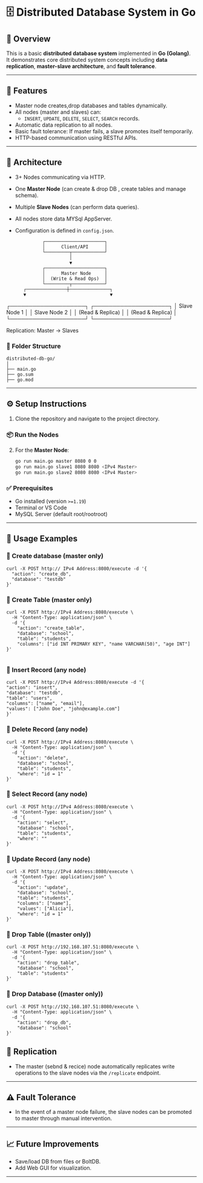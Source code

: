 
# 🗄️ Distributed Database System in Go

## 📌 Overview

This is a basic **distributed database system** implemented in **Go (Golang)**.  
It demonstrates core distributed system concepts including **data replication**, **master-slave architecture**, and **fault tolerance**.

---

## 🚀 Features

- Master node creates,drop databases and tables dynamically.
- All nodes (master and slaves) can:
  - `INSERT`, `UPDATE`, `DELETE`, `SELECT`, `SEARCH` records.
- Automatic data replication to all nodes.
- Basic fault tolerance: If master fails, a slave promotes itself temporarily.
- HTTP-based communication using RESTful APIs.

---

## 🧱 Architecture                                                            
- 3+ Nodes communicating via HTTP.
- One **Master Node** (can create & drop DB , create tables and manage schema).
- Multiple **Slave Nodes** (can perform data queries).
- All nodes store data MYSql AppServer.
- Configuration is defined in `config.json`.

                ┌──────────────────────┐
                │      Client/API      │
                └─────────┬────────────┘
                          │
                          ▼
                ┌──────────────────────┐
                │      Master Node     │
                │  (Write & Read Ops)  │
                └─────────┬────────────┘
         ┌───────────────┼───────────────┐
         ▼                               ▼
┌────────────────────┐       ┌────────────────────┐
│     Slave Node 1   │       │     Slave Node 2   │
│   (Read & Replica) │       │   (Read & Replica) │
└────────────────────┘       └────────────────────┘

Replication: Master → Slaves

### 📁 Folder Structure

```
distributed-db-go/
│
├── main.go
├── go.sum
├── go.mod

```
---

## ⚙️ Setup Instructions
1. Clone the repository and navigate to the project directory.

  ### 📦 Run the Nodes
2. For the **Master Node**:
   ```bash
   go run main.go master 8080 0 0
   go run main.go slave1 8080 8080 <IPv4 Master>
   go run main.go slave2 8080 8080 <IPv4 Master>


### ✅ Prerequisites

- Go installed (version `>=1.19`)
- Terminal or VS Code
- MySQL Server (default root/rootroot)
---

## 🧪 Usage Examples
### 📌 Create database (master only)

```
curl -X POST http:// IPv4 Address:8080/execute -d '{
  "action": "create_db",
  "database": "testdb"
}'
```

### 📌 Create Table (master only)

```
curl -X POST http://IPv4 Address:8080/execute \
  -H "Content-Type: application/json" \
  -d '{
    "action": "create_table",
    "database": "school",
    "table": "students",
    "columns": ["id INT PRIMARY KEY", "name VARCHAR(50)", "age INT"]
}'


```

### 📌 Insert Record (any node)

```
curl -X POST http://IPv4 Address:8080/execute -d '{
"action": "insert",
"database": "testdb",
"table": "users",
"columns": ["name", "email"],
"values": ["John Doe", "john@example.com"]
}'
```
 
### 📌 Delete Record (any node)

```
curl -X POST http://IPv4 Address:8080/execute \
  -H "Content-Type: application/json" \
  -d '{
    "action": "delete",
    "database": "school",
    "table": "students",
    "where": "id = 1"
}'

```
### 📌 Select Record (any node)

```
curl -X POST http://IPv4 Address:8080/execute \
  -H "Content-Type: application/json" \
  -d '{
    "action": "select",
    "database": "school",
    "table": "students",
    "where": ""
}'
```
### 📌 Update Record (any node)
```
curl -X POST http://IPv4 Address:8080/execute \
  -H "Content-Type: application/json" \
  -d '{
    "action": "update",
    "database": "school",
    "table": "students",
    "columns": ["name"],
    "values": ["Alicia"],
    "where": "id = 1"
}'
```
### 📌 Drop Table ((master only))
```
curl -X POST http://192.168.107.51:8080/execute \
  -H "Content-Type: application/json" \
  -d '{
    "action": "drop_table",
    "database": "school",
    "table": "students"
}'
```

### 📌 Drop Database ((master only))
```
curl -X POST http://192.168.107.51:8080/execute \
  -H "Content-Type: application/json" \
  -d '{
    "action": "drop_db",
    "database": "school"
}'
```
## 🔁 Replication

- The master (sebnd & recice) node automatically replicates write operations to the slave nodes via the `/replicate` endpoint.

---

## ⚠️ Fault Tolerance

- In the event of a master node failure, the slave nodes can be promoted to master through manual intervention.

---


## 📈 Future Improvements

- Save/load DB from files or BoltDB.
- Add Web GUI for visualization.

---


